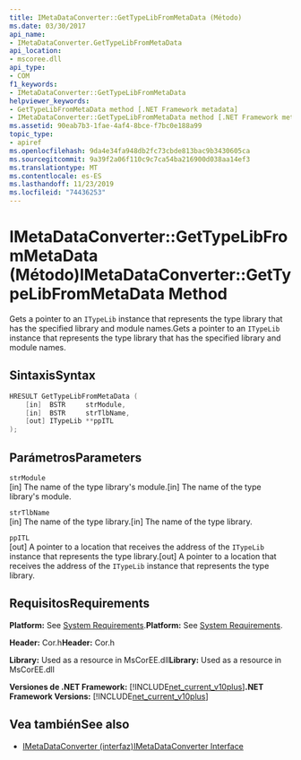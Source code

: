 ```yaml
---
title: IMetaDataConverter::GetTypeLibFromMetaData (Método)
ms.date: 03/30/2017
api_name:
- IMetaDataConverter.GetTypeLibFromMetaData
api_location:
- mscoree.dll
api_type:
- COM
f1_keywords:
- IMetaDataConverter::GetTypeLibFromMetaData
helpviewer_keywords:
- GetTypeLibFromMetaData method [.NET Framework metadata]
- IMetaDataConverter::GetTypeLibFromMetaData method [.NET Framework metadata]
ms.assetid: 90eab7b3-1fae-4af4-8bce-f7bc0e188a99
topic_type:
- apiref
ms.openlocfilehash: 9da4e34fa948db2fc73cbde813bac9b3430605ca
ms.sourcegitcommit: 9a39f2a06f110c9c7ca54ba216900d038aa14ef3
ms.translationtype: MT
ms.contentlocale: es-ES
ms.lasthandoff: 11/23/2019
ms.locfileid: "74436253"
---
```

# <a name="imetadataconvertergettypelibfrommetadata-method"></a><span data-ttu-id="c66ea-102">IMetaDataConverter::GetTypeLibFromMetaData (Método)</span><span class="sxs-lookup"><span data-stu-id="c66ea-102">IMetaDataConverter::GetTypeLibFromMetaData Method</span></span>
<span data-ttu-id="c66ea-103">Gets a pointer to an `ITypeLib` instance that represents the type library that has the specified library and module names.</span><span class="sxs-lookup"><span data-stu-id="c66ea-103">Gets a pointer to an `ITypeLib` instance that represents the type library that has the specified library and module names.</span></span>  
  
## <a name="syntax"></a><span data-ttu-id="c66ea-104">Sintaxis</span><span class="sxs-lookup"><span data-stu-id="c66ea-104">Syntax</span></span>  
  
```cpp  
HRESULT GetTypeLibFromMetaData (  
    [in]  BSTR     strModule,   
    [in]  BSTR     strTlbName,   
    [out] ITypeLib **ppITL  
);  
```  
  
## <a name="parameters"></a><span data-ttu-id="c66ea-105">Parámetros</span><span class="sxs-lookup"><span data-stu-id="c66ea-105">Parameters</span></span>  
 `strModule`  
 <span data-ttu-id="c66ea-106">[in] The name of the type library's module.</span><span class="sxs-lookup"><span data-stu-id="c66ea-106">[in] The name of the type library's module.</span></span>  
  
 `strTlbName`  
 <span data-ttu-id="c66ea-107">[in] The name of the type library.</span><span class="sxs-lookup"><span data-stu-id="c66ea-107">[in] The name of the type library.</span></span>  
  
 `ppITL`  
 <span data-ttu-id="c66ea-108">[out] A pointer to a location that receives the address of the `ITypeLib` instance that represents the type library.</span><span class="sxs-lookup"><span data-stu-id="c66ea-108">[out] A pointer to a location that receives the address of the `ITypeLib` instance that represents the type library.</span></span>  
  
## <a name="requirements"></a><span data-ttu-id="c66ea-109">Requisitos</span><span class="sxs-lookup"><span data-stu-id="c66ea-109">Requirements</span></span>  
 <span data-ttu-id="c66ea-110">**Platform:** See [System Requirements](../../../../docs/framework/get-started/system-requirements.md).</span><span class="sxs-lookup"><span data-stu-id="c66ea-110">**Platform:** See [System Requirements](../../../../docs/framework/get-started/system-requirements.md).</span></span>  
  
 <span data-ttu-id="c66ea-111">**Header:** Cor.h</span><span class="sxs-lookup"><span data-stu-id="c66ea-111">**Header:** Cor.h</span></span>  
  
 <span data-ttu-id="c66ea-112">**Library:** Used as a resource in MsCorEE.dll</span><span class="sxs-lookup"><span data-stu-id="c66ea-112">**Library:** Used as a resource in MsCorEE.dll</span></span>  
  
 <span data-ttu-id="c66ea-113">**Versiones de .NET Framework:** [!INCLUDE[net_current_v10plus](../../../../includes/net-current-v10plus-md.md)]</span><span class="sxs-lookup"><span data-stu-id="c66ea-113">**.NET Framework Versions:** [!INCLUDE[net_current_v10plus](../../../../includes/net-current-v10plus-md.md)]</span></span>  
  
## <a name="see-also"></a><span data-ttu-id="c66ea-114">Vea también</span><span class="sxs-lookup"><span data-stu-id="c66ea-114">See also</span></span>

- [<span data-ttu-id="c66ea-115">IMetaDataConverter (interfaz)</span><span class="sxs-lookup"><span data-stu-id="c66ea-115">IMetaDataConverter Interface</span></span>](../../../../docs/framework/unmanaged-api/metadata/imetadataconverter-interface.md)
